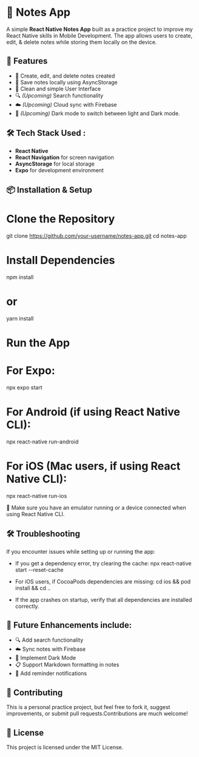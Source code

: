 # 📝 Notes App

A simple **React Native Notes App** built as a practice project to improve my React Native skills in Mobile Development. The app allows users to create, edit, & delete notes while storing them locally on the device.

## 🚀 Features

- 📝 Create, edit, and delete notes created
- 💾 Save notes locally using AsyncStorage
- 🎨 Clean and simple User Interface
- 🔍 *(Upcoming)* Search functionality
- ☁️ *(Upcoming)* Cloud sync with Firebase
- 🌙 *(Upcoming)* Dark mode to switch between light and Dark mode.

## 🛠️ Tech Stack Used :

- **React Native**
- **React Navigation** for screen navigation
- **AsyncStorage** for local storage
- **Expo** for development environment

## 📦 Installation & Setup

# Clone the Repository
git clone https://github.com/your-username/notes-app.git
cd notes-app

# Install Dependencies
npm install
# or
yarn install

# Run the App
# For Expo:
npx expo start

# For Android (if using React Native CLI):
npx react-native run-android

# For iOS (Mac users, if using React Native CLI):
npx react-native run-ios

📌 Make sure you have an emulator running or a device connected when using React Native CLI.

## 🛠️ Troubleshooting

If you encounter issues while setting up or running the app:

- If you get a dependency error, try clearing the cache:
  npx react-native start --reset-cache

- For iOS users, if CocoaPods dependencies are missing:
  cd ios && pod install && cd ..

- If the app crashes on startup, verify that all dependencies are installed correctly.

## 🔮 Future Enhancements include:

- 🔍 Add search functionality
- ☁️ Sync notes with Firebase
- 🌙 Implement Dark Mode
- 📋 Support Markdown formatting in notes
- 🔔 Add reminder notifications

## 🤝 Contributing

This is a personal practice project, but feel free to fork it, suggest improvements, or submit pull requests.Contributions are much welcome!

## 📜 License

This project is licensed under the MIT License.